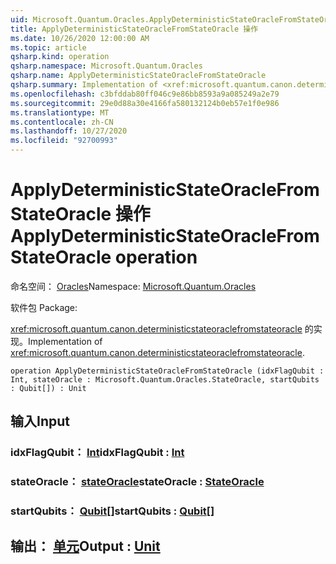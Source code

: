 ```yaml
---
uid: Microsoft.Quantum.Oracles.ApplyDeterministicStateOracleFromStateOracle
title: ApplyDeterministicStateOracleFromStateOracle 操作
ms.date: 10/26/2020 12:00:00 AM
ms.topic: article
qsharp.kind: operation
qsharp.namespace: Microsoft.Quantum.Oracles
qsharp.name: ApplyDeterministicStateOracleFromStateOracle
qsharp.summary: Implementation of <xref:microsoft.quantum.canon.deterministicstateoraclefromstateoracle>.
ms.openlocfilehash: c3bfddab80ff046c9e86bb8593a9a085249a2e79
ms.sourcegitcommit: 29e0d88a30e4166fa580132124b0eb57e1f0e986
ms.translationtype: MT
ms.contentlocale: zh-CN
ms.lasthandoff: 10/27/2020
ms.locfileid: "92700993"
---
```

# <a name="applydeterministicstateoraclefromstateoracle-operation"></a><span data-ttu-id="286a6-102">ApplyDeterministicStateOracleFromStateOracle 操作</span><span class="sxs-lookup"><span data-stu-id="286a6-102">ApplyDeterministicStateOracleFromStateOracle operation</span></span>

<span data-ttu-id="286a6-103">命名空间： [Oracles](xref:Microsoft.Quantum.Oracles)</span><span class="sxs-lookup"><span data-stu-id="286a6-103">Namespace: [Microsoft.Quantum.Oracles](xref:Microsoft.Quantum.Oracles)</span></span>

<span data-ttu-id="286a6-104">软件包 [](https://nuget.org/packages/)</span><span class="sxs-lookup"><span data-stu-id="286a6-104">Package: [](https://nuget.org/packages/)</span></span>


<span data-ttu-id="286a6-105"><xref:microsoft.quantum.canon.deterministicstateoraclefromstateoracle> 的实现。</span><span class="sxs-lookup"><span data-stu-id="286a6-105">Implementation of <xref:microsoft.quantum.canon.deterministicstateoraclefromstateoracle>.</span></span>

```qsharp
operation ApplyDeterministicStateOracleFromStateOracle (idxFlagQubit : Int, stateOracle : Microsoft.Quantum.Oracles.StateOracle, startQubits : Qubit[]) : Unit
```


## <a name="input"></a><span data-ttu-id="286a6-106">输入</span><span class="sxs-lookup"><span data-stu-id="286a6-106">Input</span></span>

### <a name="idxflagqubit--int"></a><span data-ttu-id="286a6-107">idxFlagQubit： [Int](xref:microsoft.quantum.lang-ref.int)</span><span class="sxs-lookup"><span data-stu-id="286a6-107">idxFlagQubit : [Int](xref:microsoft.quantum.lang-ref.int)</span></span>




### <a name="stateoracle--stateoracle"></a><span data-ttu-id="286a6-108">stateOracle： [stateOracle](xref:Microsoft.Quantum.Oracles.StateOracle)</span><span class="sxs-lookup"><span data-stu-id="286a6-108">stateOracle : [StateOracle](xref:Microsoft.Quantum.Oracles.StateOracle)</span></span>




### <a name="startqubits--qubit"></a><span data-ttu-id="286a6-109">startQubits： [Qubit](xref:microsoft.quantum.lang-ref.qubit)[]</span><span class="sxs-lookup"><span data-stu-id="286a6-109">startQubits : [Qubit](xref:microsoft.quantum.lang-ref.qubit)[]</span></span>





## <a name="output--unit"></a><span data-ttu-id="286a6-110">输出： [单元](xref:microsoft.quantum.lang-ref.unit)</span><span class="sxs-lookup"><span data-stu-id="286a6-110">Output : [Unit](xref:microsoft.quantum.lang-ref.unit)</span></span>

